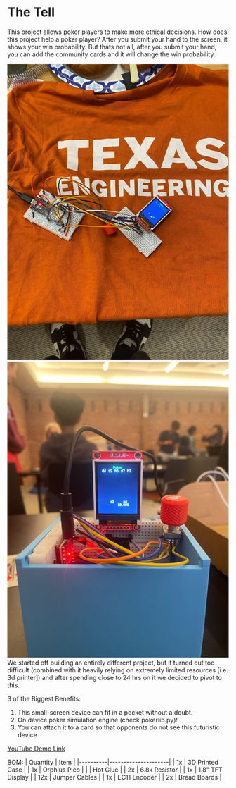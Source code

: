 # The Tell

This project allows poker players to make more ethical decisions.
How does this project help a poker player?
After you submit your hand to the screen, it shows your win probability. But thats not all, after you submit your hand, you can add the community cards and it will change the win probability.

![](https://github.com/jpt1729/undercity-project/blob/main/IMG_3537.jpg?raw=true)
![](https://github.com/jpt1729/undercity-project/blob/main/images/IMG_7915.jpg?raw=true)
We started off building an entirely different project, but it turned out too difficult (combined with it heavily relying on extremely limited resources [i.e. 3d printer]) and after spending close to 24 hrs on it we decided to pivot to this.

3 of the Biggest Benefits: 
1. This small-screen device can fit in a pocket without a doubt.
2. On device poker simulation engine (check pokerlib.py)!
3. You can attach it to a card so that opponents do not see this futuristic device

[YouTube Demo Link](https://youtu.be/JN6RQs203o4)

BOM:
| Quantity | Item                |
|----------|---------------------|
| 1x       | 3D Printed Case      |
| 1x       | Orphius Pico         |
|          | Hot Glue             |
| 2x       | 6.8k Resistor        |
| 1x       | 1.8" TFT Display     |
| 12x      | Jumper Cables        |
| 1x       | EC11 Encoder         |
| 2x       | Bread Boards         |
